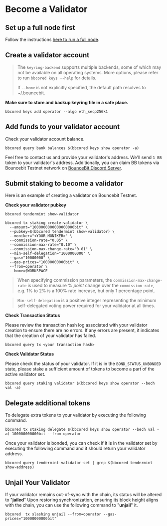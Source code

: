 # Become a Validator

## Set up a full node first

Follow the instructions [here to run a full node](https://github.com/BounceBit-Labs/node/blob/main/docs/Running%20a%20Full%20Node.md).

## Create a validator account

> The `keyring-backend` supports multiple backends, some of which may not be available on all operating systems.  More options, please refer to run `bbcored keys --help` for details.
>
> If `--home` is not explicitly specified, the default path resolves to ~/.bouncebit.



**Make sure to store and backup keyring file in a safe place.**

```
bbcored keys add operator --algo eth_secp256k1
```

## Add funds to your validator account

Check your validator account balance.

```
bbcored query bank balances $(bbcored keys show operator -a)
```

Feel free to contact us and provide your validator's address. We'll send `1 BB` token to your validator's address. Additionally, you can claim BB tokens via  Bouncebit Testnet network  on [BounceBit Discord Server](https://discord.com/invite/bouncebit).

## Submit staking to become a validator

Here is an example of creating a validator on Bouncebit Testnet.

**Check your validator pubkey**

```
bbcored tendermint show-validator
```

```
bbcored tx staking create-validator \
  --amount="1000000000000000000bit" \
  --pubkey=$(bbcored tendermint show-validator) \
  --moniker="<YOUR_MONIKER>" \
  --commission-rate="0.05" \
  --commission-max-rate="0.10" \
  --commission-max-change-rate="0.01" \
  --min-self-delegation="1000000000" \
  --gas="10000000" \
  --gas-prices="10000000000bit" \
  --from=operator \
  --home=$WORKSPACE
```

> When specifying commission parameters, the `commission-max-change-rate` is used to measure % *point* change over the `commission-rate`, e.g. 1% to 2% is a 100% rate increase, but only 1 percentage point.

> `Min-self-delegation` is a positive integer representing the minimum self-delegated voting power required for your validator at all times.

**Check Transaction Status**

Please review the transaction hash log associated with your validator creation to ensure there are no errors. If any errors are present, it indicates that the creation of your validator has failed.

```
bbcored query tx <your transaction hash>
```

**Check Validator Status**

Please check the status of your validator. If it is in the `BOND_STATUS_UNBONDED` state, please stake a sufficient amount of tokens to become a part of the active validator set.

```
bbcored query staking validator $(bbcored keys show operator --bech val -a)
```

## Delegate additional tokens

To delegate extra tokens to your validator by executing the following command.

```
bbcored tx staking delegate $(bbcored keys show operator --bech val -a) 100000000000bit --from operator
```

Once your validator is bonded, you can check if it is in the validator set by executing the following command and it should return your validator address.

```
bbcored query tendermint-validator-set | grep $(bbcored tendermint show-address)
```

## Unjail Your Validator

If your validator remains out-of-sync with the chain, its status will be altered to "**jailed**" Upon restoring synchronization, ensuring its block height aligns with the chain, you can use the following command to "**unjail**" it.

```
bbcored  tx slashing unjail --from=operator --gas-prices="10000000000bit"
```
